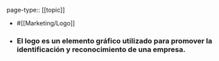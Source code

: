 page-type:: [[topic]]

- #[[Marketing/Logo]]

- ### El logo es un elemento gráfico utilizado para promover la identificación y reconocimiento de una empresa.



